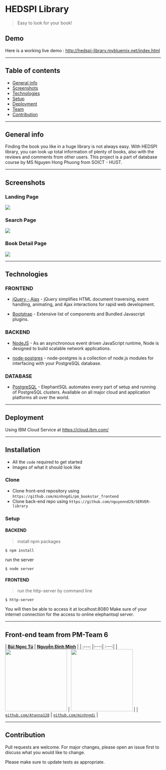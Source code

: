 # HEDSPI Library
> Easy to look for your book!
## Demo
Here is a working live demo :  http://hedspi-library.mybluemix.net/index.html
___
## Table of contents
* [General info](#general-info)
* [Screenshots](#screenshots)
* [Technologies](#technologies)
* [Setup](#setup)
* [Deployment](#deployment)
* [Team](#team)
* [Contribution](#contribution)
---
## General info
Finding the book you like in a huge library is not always easy. With HEDSPI library, you can look up total information of plenty of books, also with the reviews and comments from other users.
This project is a part of database course by MS Nguyen Hong Phuong from SOICT - HUST.

---

## Screenshots

### Landing Page

![](https://scontent.fhph1-2.fna.fbcdn.net/v/t1.0-9/102558878_1150329688633735_6150291739903890462_o.jpg?_nc_cat=101&_nc_sid=8024bb&_nc_ohc=nlgJMlFk9D4AX86P_Ql&_nc_ht=scontent.fhph1-2.fna&oh=9218e8b9ac77204e25f3033368095887&oe=5F0E5013)

### Search Page
![](https://scontent.fhph1-1.fna.fbcdn.net/v/t1.0-9/104438250_1150329781967059_3805385838980798479_o.jpg?_nc_cat=104&_nc_sid=8024bb&_nc_ohc=8Pfr7wSfcDgAX9YjFue&_nc_ht=scontent.fhph1-1.fna&oh=c5e0c3d2c524e1c4c66ea54e85378962&oe=5F0D8CC3)

### Book Detail Page
![](https://scontent.fhph1-1.fna.fbcdn.net/v/t1.0-9/104644215_1150329801967057_8166869742145565855_o.jpg?_nc_cat=104&_nc_sid=8024bb&_nc_ohc=gMkgncVqKtgAX-tAP24&_nc_ht=scontent.fhph1-1.fna&oh=b5a59b0ff5b3eb0ef8b7be327d2be764&oe=5F0F2446)

---
## Technologies
### FRONTEND
- [jQuery - Ajax](http://www.w3schools.com/jquery/jquery_ref_ajax.asp) - jQuery simplifies HTML document traversing, event handling, animating, and Ajax interactions for rapid web development.

- [Bootstrap](http://getbootstrap.com/) - Extensive list of components and  Bundled Javascript plugins.

### BACKEND
- [NodeJS](https://nodejs.org/) - As an asynchronous event driven JavaScript runtime, Node is designed to build scalable network applications.

- [node-postgres](https://node-postgres.com) - node-postgres is a collection of node.js modules for interfacing with your PostgreSQL database. 

### DATABASE
- [PostgreSQL](https://www.elephantsql.com) - ElephantSQL automates every part of setup and running of PostgreSQL clusters. Available on all major cloud and application platforms all over the world.

---

## Deployment

Using IBM Cloud Service at https://cloud.ibm.com/

---

## Installation

- All the `code` required to get started
- Images of what it should look like

### Clone

- Clone front-end repository using `https://github.com/minhngdi/pm_bookstar_frontend`
- Clone back-end repo using `https://github.com/nguyennd29/SERVER-library`

### Setup
#### BACKEND
> install npm packages

```shell
$ npm install

```
run the server
```shell
$ node server

```

#### FRONTEND
> run the http-server by command line

```shell
$ http-server

```
 You will then be able to access it at localhost:8080
 Make sure of your internet connection for the access to online elephantsql server.

---

## Front-end team from PM-Team 6


| <a href="https://github.com/Atanna128" target="_blank">**Bùi Ngọc Tú**</a> | <a href="https://github.com/minhngdi/" target="_blank">**Nguyễn Đình Minh**</a> | 
| :---: |:---:| :---:|
| <img width="200" src="https://i.imgur.com/nGfQqCM.jpg"> | <img width="200" src="https://scontent.fhph1-1.fna.fbcdn.net/v/t1.0-9/104099805_1150326181967419_176249026345616784_n.jpg?_nc_cat=100&_nc_sid=8024bb&_nc_ohc=qeak8s4JgxsAX8-C6he&_nc_ht=scontent.fhph1-1.fna&oh=f2c7642a0e8140aff9080ba06c5d3809&oe=5F100F68">  |
| <a href="http://github.com/Atanna128" target="_blank">`github.com/Atanna128`</a> | <a href="https://github.com/minhngdi/" target="_blank">`github.com/minhngdi`</a> |


---



## Contribution
Pull requests are welcome. For major changes, please open an issue first to discuss what you would like to change.

Please make sure to update tests as appropriate.


